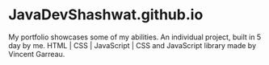 # JavaDevShashwat.github.io
My portfolio showcases some of my abilities. An individual project, built in 5 day by me.
HTML | CSS | JavaScript | CSS and JavaScript library made by Vincent Garreau. 
